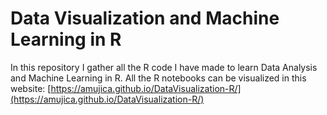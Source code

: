 # Data Visualization and Machine Learning in R

In this repository I gather all the R code I have made to learn Data Analysis and Machine Learning in R. All the R notebooks can be visualized in this website: [https://amujica.github.io/DataVisualization-R/](https://amujica.github.io/DataVisualization-R/)

